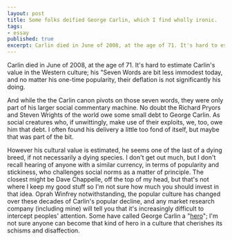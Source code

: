```yaml
---
layout: post
title: Some folks deified George Carlin, which I find wholly ironic.
tags:
- essay
published: true
excerpt: Carlin died in June of 2008, at the age of 71. It's hard to estimate Carlin's value in the Western culture; his "Seven Words are bit less immodest today, and no matter his one-time popularity, their deflation is not significantly his doing.
---
```


Carlin died in June of 2008, at the age of 71. It's hard to estimate Carlin's value in the Western culture; his "Seven Words are bit less immodest today, and no matter his one-time popularity, their deflation is not significantly his doing.

And while the the Carlin canon pivots on those seven words, they were only part of his larger social commentary machine. No doubt the Richard Pryors and Steven Wrights of the world owe some small debt to George Carlin. As social creatures who, if unwittingly, make use of their exploits, we, too, owe him that debt. I often found his delivery a little too fond of itself, but maybe that was part of the bit.

However his cultural value is estimated, he seems one of the last of a dying breed, if not necessarily a dying species. I don't get out much, but I don't recall hearing of anyone with a similar currency, in terms of popularity and stickiness, who challenges social norms as a matter of principle. The closest might be Dave Chappelle, off the top of my head, but that's not where I keep my good stuff so I'm not sure how much you should invest in that idea. Oprah Winfrey notwithstanding, the popular culture has changed over these decades of Carlin's popular decline, and any market research company (including mine) will tell you that it's increasingly difficult to intercept peoples' attention. Some have called George Carlin a "[hero](http://daringfireball.net/linked/2008/06/23/carlin)"; I'm not sure anyone can become that kind of hero in a culture that cherishes its schisms and disaffection.
